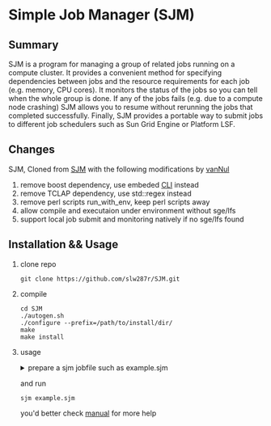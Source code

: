 # Simple Job Manager (SJM)

## Summary

SJM is a program for managing a group of related jobs running on a compute cluster. It provides a convenient method for specifying dependencies between jobs and the resource requirements for each job (e.g. memory, CPU cores). It monitors the status of the jobs so you can tell when the whole group is done. If any of the jobs fails (e.g. due to a compute node crashing) SJM allows you to resume without rerunning the jobs that completed successfully. Finally, SJM provides a portable way to submit jobs to different job schedulers such as Sun Grid Engine or Platform LSF.

## Changes

SJM, Cloned from [SJM](https://github.com/StanfordBioinformatics/SJM) with the following modifications by [vanNul](https://github.com/vanNul)
1. remove boost dependency, use embeded [CLI](https://github.com/CLIUtils/CLI11) instead  
2. remove TCLAP dependency, use std::regex instead  
3. remove perl scripts run_with_env, keep perl scripts away  
4. allow compile and executaion under environment without sge/lfs
5. support local job submit and monitoring natively if no sge/lfs found  

## Installation && Usage 
1. clone repo  
   ```
   git clone https://github.com/slw287r/SJM.git
   ```
2. compile  
   ```
   cd SJM
   ./autogen.sh
   ./configure --prefix=/path/to/install/dir/
   make  
   make install
   ```
3. usage  
   <details>
   <summary>prepare a sjm jobfile such as example.sjm</summary>
   
   ```
   job_begin
     name jobA
     time 6m
     memory 10m
     cmd echo "hello from job jobA"
   job_end

   job_begin
     name jobB
     time 8m
     memory 20m
     cmd echo "hello from job jobB"
   job_end

   job_begin
     name jobC
     time 10m
     memory 30m
     cmd echo "hello from job jobB"
   job_end

   job_begin
     name jobD
     time 10m
     memory 35m
     cmd echo "hello from job jobB"
   job_end

   order jobA before jobC
   order jobB before jobC
   order jobC before jobD
   ```
   </details>
   
   and run  
   
   ```
   sjm example.sjm
   ```
   
   you'd better check [manual](https://github.com/slw287r/SJM/tree/master/doc/MANUAL.md) for more help 
